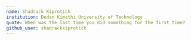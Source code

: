 ```yaml
---
name: Shadrack Kiprotich
institution: Dedan Kimathi University of Technology 
quote: When was the last time you did something for the first time?
github_user: shadrackkiprotich
---
```

